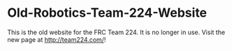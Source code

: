 Old-Robotics-Team-224-Website
=============================

This is the old website for the FRC Team 224. It is no longer in use. Visit the new page at http://team224.com/!
